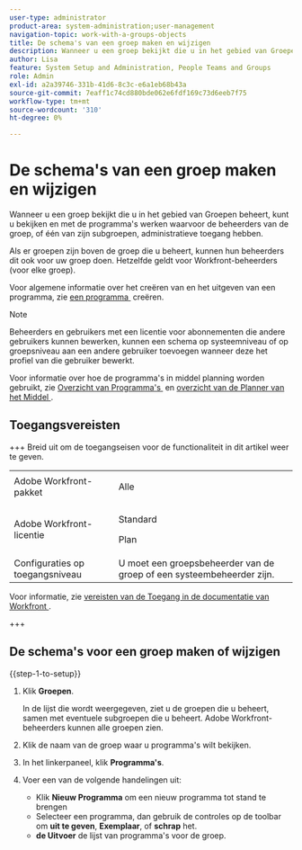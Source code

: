 ```yaml
---
user-type: administrator
product-area: system-administration;user-management
navigation-topic: work-with-a-groups-objects
title: De schema's van een groep maken en wijzigen
description: Wanneer u een groep bekijkt die u in het gebied van Groepen beheert, kunt u bekijken en met de programma's werken waarvoor de beheerders van de groep, of één van zijn subgroepen, administratieve toegang hebben.
author: Lisa
feature: System Setup and Administration, People Teams and Groups
role: Admin
exl-id: a2a39746-331b-41d6-8c3c-e6a1eb68b43a
source-git-commit: 7eaff1c74cd880bde062e6fdf169c73d6eeb7f75
workflow-type: tm+mt
source-wordcount: '310'
ht-degree: 0%

---
```


# De schema&#39;s van een groep maken en wijzigen

Wanneer u een groep bekijkt die u in het gebied van Groepen beheert, kunt u bekijken en met de programma&#39;s werken waarvoor de beheerders van de groep, of één van zijn subgroepen, administratieve toegang hebben.

Als er groepen zijn boven de groep die u beheert, kunnen hun beheerders dit ook voor uw groep doen. Hetzelfde geldt voor Workfront-beheerders (voor elke groep).

Voor algemene informatie over het creëren van en het uitgeven van een programma, zie [&#x200B; een programma &#x200B;](../../../administration-and-setup/set-up-workfront/configure-timesheets-schedules/create-schedules.md) creëren.

>[!NOTE]
>
>Beheerders en gebruikers met een licentie voor abonnementen die andere gebruikers kunnen bewerken, kunnen een schema op systeemniveau of op groepsniveau aan een andere gebruiker toevoegen wanneer deze het profiel van die gebruiker bewerkt.

Voor informatie over hoe de programma&#39;s in middel planning worden gebruikt, zie [&#x200B; Overzicht van Programma&#39;s &#x200B;](/help/quicksilver/administration-and-setup/set-up-workfront/configure-timesheets-schedules/schedules-overview.md) en [&#x200B; overzicht van de Planner van het Middel &#x200B;](/help/quicksilver/resource-mgmt/resource-planning/get-started-resource-planner.md).

## Toegangsvereisten

+++ Breid uit om de toegangseisen voor de functionaliteit in dit artikel weer te geven.

<table style="table-layout:auto"> 
 <col> 
 <col> 
 <tbody> 
  <tr> 
   <td>Adobe Workfront-pakket</td> 
   <td><p>Alle</p></td> 
  </tr> 
  <tr> 
   <td>Adobe Workfront-licentie</td> 
   <td><p>Standard</p>
       <p>Plan</p></td>
  </tr>
  <tr> 
   <td>Configuraties op toegangsniveau</td> 
   <td>U moet een groepsbeheerder van de groep of een systeembeheerder zijn.</td>
  </tr>
 </tbody> 
</table>

Voor informatie, zie [&#x200B; vereisten van de Toegang in de documentatie van Workfront &#x200B;](/help/quicksilver/administration-and-setup/add-users/access-levels-and-object-permissions/access-level-requirements-in-documentation.md).

+++

## De schema&#39;s voor een groep maken of wijzigen

{{step-1-to-setup}}

1. Klik **Groepen**.

   In de lijst die wordt weergegeven, ziet u de groepen die u beheert, samen met eventuele subgroepen die u beheert. Adobe Workfront-beheerders kunnen alle groepen zien.

1. Klik de naam van de groep waar u programma&#39;s wilt bekijken.
1. In het linkerpaneel, klik **Programma&#39;s**.
1. Voer een van de volgende handelingen uit:

   * Klik **Nieuw Programma** om een nieuw programma tot stand te brengen
   * Selecteer een programma, dan gebruik de controles op de toolbar om **uit te geven**, **Exemplaar**, of **schrap** het.
   * **de Uitvoer** de lijst van programma&#39;s voor de groep.
